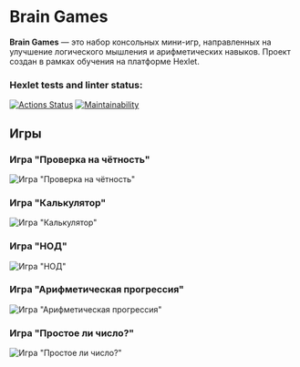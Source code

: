 # Brain Games
**Brain Games** — это набор консольных мини-игр, направленных на улучшение логического мышления и арифметических навыков. Проект создан в рамках обучения на платформе Hexlet.

### Hexlet tests and linter status:
[![Actions Status](https://github.com/tolkunio/frontend-project-44/actions/workflows/hexlet-check.yml/badge.svg)](https://github.com/tolkunio/frontend-project-44/actions)
[![Maintainability](https://api.codeclimate.com/v1/badges/8cf22c6388dd8a6af9a9/maintainability)](https://codeclimate.com/github/tolkunio/frontend-project-44/maintainability)

## Игры

### Игра "Проверка на чётность"
![Игра "Проверка на чётность"](https://github.com/user-attachments/assets/9ae42ac0-e3cf-4aaa-bff5-3bb45ed74443)

### Игра "Калькулятор"
![Игра "Калькулятор"](https://github.com/user-attachments/assets/d3764545-3b56-43d7-bbb3-6f1aa4b50121)

### Игра "НОД"
![Игра "НОД"](https://github.com/user-attachments/assets/9ccd597d-9a16-4929-b839-45cbda606e81)

### Игра "Арифметическая прогрессия"
![Игра "Арифметическая прогрессия"](https://github.com/user-attachments/assets/60d16652-fa3b-4fc7-a2a4-c4c77e05a42d)

### Игра "Простое ли число?"
![Игра "Простое ли число?"](https://github.com/user-attachments/assets/5de1aba9-e252-4ff9-85ee-c4c0add0eb89)
